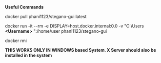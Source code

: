 **Useful Commands**

docker pull phani1123/stegano-gui:latest

docker run -it --rm -e DISPLAY=host.docker.internal:0.0 -v "C:\Users **\<Username>** ":/home/user phani1123/stegano-gui

docker rmi <image-id>


**THIS WORKS ONLY IN WINDOWS based System. X Server should also be installed in the system**
